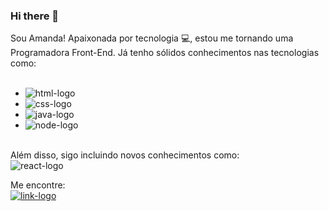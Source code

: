 ### Hi there 👋

Sou Amanda!
Apaixonada por tecnologia :computer:, estou me tornando uma Programadora Front-End.
Já tenho sólidos conhecimentos nas tecnologias como: <br>
<br>
- <img src="https://img.shields.io/badge/HTML5-E34F26?style=for-the-badge&logo=html5&logoColor=white" alt="html-logo"/>
- <img src="https://img.shields.io/badge/CSS-239120?&style=for-the-badge&logo=css3&logoColor=white" alt="css-logo"/>
- <img src="https://img.shields.io/badge/JavaScript-F7DF1E?style=for-the-badge&logo=javascript&logoColor=black" alt="java-logo"/>
- <img src="https://img.shields.io/badge/Node.js-43853D?style=for-the-badge&logo=node.js&logoColor=white" alt="node-logo"/> 
<br>
Além disso, sigo incluindo novos conhecimentos como: <br>
<img src="https://img.shields.io/badge/React-20232A?style=for-the-badge&logo=react&logoColor=61DAFB" alt="react-logo"/> 
<br>

Me encontre:<br>
<a href="https://www.linkedin.com/in/amanda-saraiva%F0%9F%8F%B3%EF%B8%8F%E2%80%8D%F0%9F%8C%88-7b700a1b8/">
<img src="https://img.shields.io/badge/LinkedIn-0077B5?style=for-the-badge&logo=linkedin&logoColor=white" alt="link-logo"/>
<a/>
